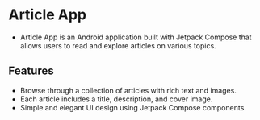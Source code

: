 # Article App
* Article App is an Android application built with Jetpack Compose that allows users to read and explore articles on various topics.

## Features
* Browse through a collection of articles with rich text and images.
* Each article includes a title, description, and cover image.
* Simple and elegant UI design using Jetpack Compose components.
